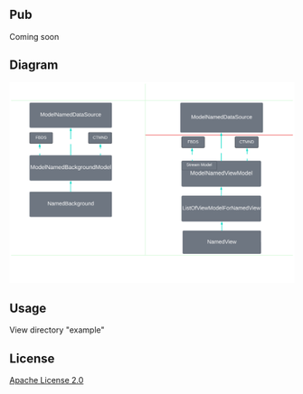 
## Pub

Coming soon

## Diagram

<img src="/diagram/library_architecture_mvvm_modify_transparent.png"/>

## Usage

View directory "example"

## License

[Apache License 2.0](LICENSE)
